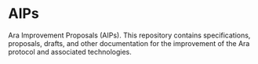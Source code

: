 # AIPs
Ara Improvement Proposals (AIPs). This repository contains specifications, proposals, drafts, and other documentation for the improvement of the Ara protocol and associated technologies.
